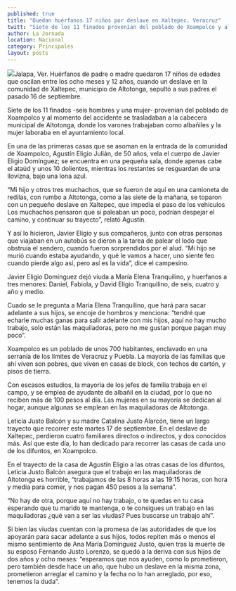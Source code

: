 ```yaml
---
published: true
title: "Quedan huérfanos 17 niños por deslave en Xaltepec, Veracruz"
twitt: "Siete de los 11 finados provenían del poblado de Xoampolco y al momento del percance se trasladaban a Altotonga, donde seis de ellos trabajaban como albañiles y una mujer en el ayuntamiento local."
author: La Jornada
location: Nacional
category: Principales
layout: posts
---
```


![](http://i.imgur.com/AHXiaiMm.jpg)Jalapa, Ver. Huérfanos de padre o madre quedaron 17 niños de edades que oscilan entre los ocho meses y 12 años, cuando un deslave en la comunidad de Xaltepec, municipio de Altotonga, sepultó a sus padres el pasado 16 de septiembre.

Siete de los 11 finados -seis hombres y una mujer- provenían del poblado de Xoampolco y al momento del accidente se trasladaban a la cabecera municipal de Altotonga, donde los varones trabajaban como albañiles y la mujer laboraba en el ayuntamiento local.

En una de las primeras casas que se asoman en la entrada de la comunidad de Xoampolco, Agustín Eligio Julián, de 50 años, vela el cuerpo de Javier Eligio Domínguez; se encuentra en una pequeña sala, donde apenas cabe el ataúd y unos 10 dolientes, mientras los restantes se resguardan de una llovizna, bajo una lona azul.

“Mi hijo y otros tres muchachos, que se fueron de aquí en una camioneta de redilas, con rumbo a Altotonga, como a las siete de la mañana, se toparon con un pequeño deslave en Xaltepec, que impedía el paso de los vehículos Los muchachos pensaron que si paleaban un poco, podrían despejar el camino, y continuar su trayecto”, relató Agustín.

Y así lo hicieron, Javier Eligio y sus compañeros, junto con otras personas que viajaban en un autobús se dieron a la tarea de palear el lodo que obstruía el sendero, cuando fueron sorprendidos por el alud. “Mi hijo se murió cuando estaba ayudando, y qué le vamos a hacer, uno siente feo cuando pierde algo así, pero así es la vida”, dice el campesino.

Javier Eligio Domínguez dejó viuda a María Elena Tranquilino, y huerfanos a tres menores: Daniel, Fabiola, y David Eligio Tranquilino, de seis, cuatro y año y medio.

Cuado se le pregunta a María Elena Tranquilino, que hará para sacar adelante a sus hijos, se encoje de hombros y menciona: “tendré que echarle muchas ganas para salir adelante con mis hijos, aquí no hay mucho trabajo, solo están las maquiladoras, pero no me gustan porque pagan muy poco”.

Xoampolco es un poblado de unos 700 habitantes, enclavado en una serranía de los límites de Veracruz y Puebla. La mayoría de las familias que ahí viven son pobres, que viven en casas de block, con techos de cartón, y pisos de tierra.

Con escasos estudios, la mayoría de los jefes de familia trabaja en el campo, y se emplea de ayudante de albañil en la ciudad, por lo que no reciben más de 100 pesos al día. Las mujeres en su mayoría se dedican al hogar, aunque algunas se emplean en las maquiladoras de Altotonga.

Leticia Justo Balcón y su madre Catalina Justo Alarcón, tiene un largo trayecto que recorrer este martes 17 de septiembre. En el deslave de Xaltepec, perdieron cuatro familiares directos o indirectos, y dos conocidos más. Así que este día, lo han dedicado para recorrer las casas de cada uno de los difuntos, en Xoampolco.

En el trayecto de la casa de Agustín Eligio a las otras casas de los difuntos, Leticia Justo Balcón asegura que el trabajo en las maquiladoras de Altotonga es horrible, “trabajamos de las 8 horas a las 19:15 horas, con hora y media para comer, y nos pagan 450 pesos a la semana”.

“No hay de otra, porque aquí no hay trabajo, o te quedas en tu casa esperando que tu marido te mantenga, o te consigues un trabajo en las maquiladoras ¿qué van a ser las viudas? Pues buscarse un trabajo ahí”.

Si bien las viudas cuentan con la promesa de las autoridades de que los apoyarán para sacar adelante a sus hijos, todos repiten más o menos el mismo sentimiento de Ana María Domínguez Justo, quien tras la muerte de su esposo Fernando Justo Lorenzo, se quedó a la deriva con sus hijos de dos años y ocho meses: “esperamos que nos ayuden, como lo prometieron, pero también desde hace un año, que hubo un deslave en la misma zona, prometieron arreglar el camino y la fecha no lo han arreglado, por eso, tenemos la duda”.
